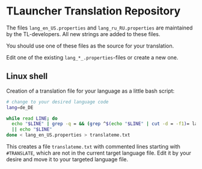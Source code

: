 # TLauncher Translation Repository
The files `lang_en_US.properties` and `lang_ru_RU.properties` are maintained by the TL-developers.
All new strings are added to these files.

You should use one of these files as the source for your translation.

Edit one of the existing `lang_*_.properties`-files or create a new one.

## Linux shell
Creation of a translation file for your language as a little bash script:

```bash
# change to your desired language code
lang=de_DE

while read LINE; do
  echo "$LINE" | grep -q = && (grep ^$(echo "$LINE" | cut -d = -f1)= lang_${lang}.properties || echo "#TRANSLATE $LINE")\
  || echo "$LINE"
done < lang_en_US.properties > translateme.txt
```

This creates a file `translateme.txt` with commented lines starting with `#TRANSLATE`, which are not in the current target language file. Edit it by your desire and move it to your targeted language file.
